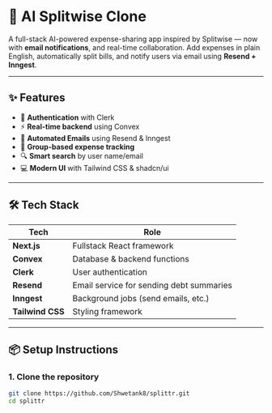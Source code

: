 # 🤖 AI Splitwise Clone

A full-stack AI-powered expense-sharing app inspired by Splitwise — now with **email notifications**, and real-time collaboration. Add expenses in plain English, automatically split bills, and notify users via email using **Resend + Inngest**.

---

## ✨ Features

- 🔐 **Authentication** with Clerk
- ⚡ **Real-time backend** using Convex
- 📩 **Automated Emails** using Resend & Inngest
- 🧾 **Group-based expense tracking**
- 🔍 **Smart search** by user name/email
- 💻 **Modern UI** with Tailwind CSS & shadcn/ui

---

## 🛠 Tech Stack

| Tech        | Role                                  |
|-------------|----------------------------------------|
| **Next.js** | Fullstack React framework             |
| **Convex**  | Database & backend functions          |
| **Clerk**   | User authentication                   |
| **Resend**  | Email service for sending debt summaries |
| **Inngest** | Background jobs (send emails, etc.)   |
| **Tailwind CSS** | Styling framework               |

---

## 📦 Setup Instructions

### 1. Clone the repository

```bash
git clone https://github.com/Shwetank8/splittr.git
cd splittr
